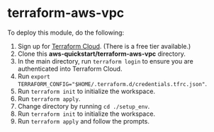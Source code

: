 # terraform-aws-vpc
To deploy this module, do the following:
1. Sign up for [Terraform Cloud](https://app.terraform.io/signup/account). (There is a free tier available.)
2. Clone this **aws-quickstart/terraform-aws-vpc** directory.
3. In the main directory, run `terraform login` to ensure you are authenticated into Terraform Cloud.
4. Run `export TERRAFORM_CONFIG="$HOME/.terraform.d/credentials.tfrc.json"`.
5. Run `terraform init` to initialize the workspace.
6. Run `terraform apply`.
7. Change directory by running `cd ./setup_env`.
8. Run `terraform init` to initialize the workspace.
9. Run `terraform apply` and follow the prompts.
